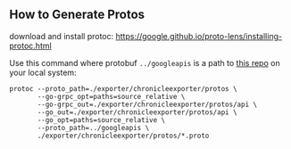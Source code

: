 ## How to Generate Protos

download and install protoc:
https://google.github.io/proto-lens/installing-protoc.html

Use this command where protobuf `../googleapis` is a path to [this repo]("https://github.com/googleapis/googleapis") on your local system:
```
protoc --proto_path=./exporter/chronicleexporter/protos \
       --go-grpc_opt=paths=source_relative \
       --go-grpc_out=./exporter/chronicleexporter/protos/api \
       --go_out=./exporter/chronicleexporter/protos/api \
       --go_opt=paths=source_relative \
       --proto_path=../googleapis \
       ./exporter/chronicleexporter/protos/*.proto
```